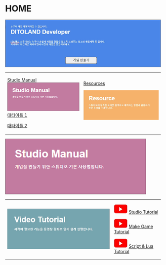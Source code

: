 # HOME

![](.gitbook/assets/20210316_142454.jpg)

<table>
    <tr>
      <td style="text-align:left">
        <p><a href="studio-manual.md">Studio Manual</a><br/>  <a href="studio-manual.md"><img src=".gitbook/assets/image.png"></a>
          <br
          /><a href="studio-manual.md#1">&#xB300;&#xD0C0;&#xC774;&#xD2C0; 1</a>
        </p>
        <p><a href="studio-manual.md#2">&#xB300;&#xD0C0;&#xC774;&#xD2C0; 2</a>
        </p>
      </td>
      <td style="text-align:top"><a href="resources.md">Resources</a> 
        <p align="top"><img src=".gitbook/assets/20210316_142830.jpg"></p>
      </td>
    </tr>
</table>

![](.gitbook/assets/image.png)

<table>
    <tr>
      <td style="text-align:top" "width:50%">
        <img src=".gitbook/assets/20210316_152740.jpg" alt/>
      </td>
      <td style="text-align:top" "width:50%">
        <p>
          <img src=".gitbook/assets/20210316_153206.jpg" alt/> <a href="video-tutorial/studio-tutorial/">Studio Tutorial</a>
        </p>
        <p>
          <img src=".gitbook/assets/20210316_153206.jpg" alt/> <a href="video-tutorial/game.md">Make Game Tutorial</a>
        </p>
        <p>
          <img src=".gitbook/assets/20210316_153206.jpg" alt/> <a href="video-tutorial/script-and-lua.md">Script &amp; Lua Tutorial</a>
        </p>
      </td>
    </tr>
</table>


